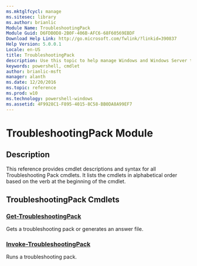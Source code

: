 ```yaml
---
ms.mktglfcycl: manage
ms.sitesec: library
ms.author: brianlic
Module Name: TroubleshootingPack
Module Guid: D6FDB0D8-2B0F-406B-AFC6-68F60569EBDF
Download Help Link: http://go.microsoft.com/fwlink/?linkid=390837
Help Version: 5.0.0.1
Locale: en-US
title: TroubleshootingPack
description: Use this topic to help manage Windows and Windows Server technologies with Windows PowerShell.
keywords: powershell, cmdlet
author: brianlic-msft
manager: alanth
ms.date: 12/20/2016
ms.topic: reference
ms.prod: w10
ms.technology: powershell-windows
ms.assetid: 4F9928C1-F895-4015-8C58-BB0DA8A99EF7
---
```


# TroubleshootingPack Module
## Description
This reference provides cmdlet descriptions and syntax for all Troubleshooting Pack cmdlets. It lists the cmdlets in alphabetical order based on the verb at the beginning of the cmdlet.

## TroubleshootingPack Cmdlets
### [Get-TroubleshootingPack](./Get-TroubleshootingPack.md)
Gets a troubleshooting pack or generates an answer file.

### [Invoke-TroubleshootingPack](./Invoke-TroubleshootingPack.md)
Runs a troubleshooting pack.


